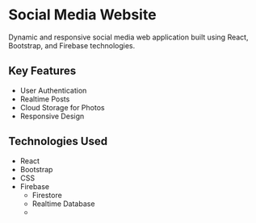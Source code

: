 # Social Media Website

Dynamic and responsive social media web application built using React, Bootstrap, and Firebase technologies.

## Key Features

- User Authentication
- Realtime Posts
- Cloud Storage for Photos
- Responsive Design
  
## Technologies Used
- React
- Bootstrap
- CSS
- Firebase
  - Firestore
  - Realtime Database
  - 
